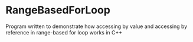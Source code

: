 # RangeBasedForLoop
Program written to demonstrate how accessing by value and accessing by reference in range-based for loop works in C++ 
